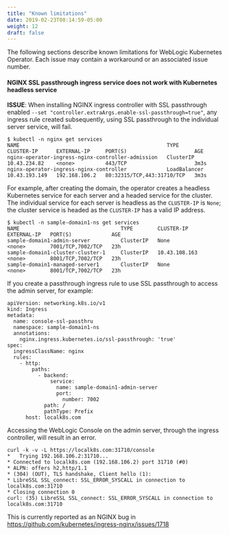 ```yaml
---
title: "Known limitations"
date: 2019-02-23T08:14:59-05:00
weight: 12
draft: false
---
```


The following sections describe known limitations for WebLogic Kubernetes Operator. Each issue may contain a workaround or an associated issue number.

#### NGINX SSL passthrough ingress service does not work with Kubernetes headless service

**ISSUE**:
When installing NGINX ingress controller with SSL passthrough enabled `--set "controller.extraArgs.enable-ssl-passthrough=true"`, any ingress rule created subsequently, using SSL passthrough to the individual server service, will fail.   

```
$ kubectl -n nginx get services
NAME                                                TYPE           CLUSTER-IP      EXTERNAL-IP     PORT(S)                      AGE
nginx-operator-ingress-nginx-controller-admission   ClusterIP      10.43.234.82    <none>          443/TCP                      3m3s
nginx-operator-ingress-nginx-controller             LoadBalancer   10.43.193.149   192.168.106.2   80:32315/TCP,443:31710/TCP   3m3s
```

For example, after creating the domain, the operator creates a headless Kubernetes service for each server and a headed service for the cluster.  The individual service for each server is headless as the `CLUSTER-IP` is `None`;  the cluster service is headed as the `CLUSTER-IP` has a valid IP address.

```
$ kubectl -n sample-domain1-ns get services
NAME                                 TYPE        CLUSTER-IP      EXTERNAL-IP   PORT(S)             AGE
sample-domain1-admin-server          ClusterIP   None            <none>        7001/TCP,7002/TCP   23h
sample-domain1-cluster-cluster-1     ClusterIP   10.43.108.163   <none>        8001/TCP,7002/TCP   23h
sample-domain1-managed-server1       ClusterIP   None            <none>        8001/TCP,7002/TCP   23h
```

If you create a passthrough ingress rule to use SSL passthrough to access the admin server, for example:

```
apiVersion: networking.k8s.io/v1
kind: Ingress
metadata:
  name: console-ssl-passthru
  namespace: sample-domain1-ns
  annotations:
    nginx.ingress.kubernetes.io/ssl-passthrough: 'true'
spec:
  ingressClassName: nginx
  rules:
    - http:
        paths:
          - backend:
              service:
                name: sample-domain1-admin-server
                port:
                  number: 7002
            path: /
            pathType: Prefix
      host: localk8s.com
```

Accessing the WebLogic Console on the admin server, through the ingress controller, will result in an error.

```
curl -k -v -L https://localk8s.com:31710/console
*   Trying 192.168.106.2:31710...
* Connected to localk8s.com (192.168.106.2) port 31710 (#0)
* ALPN: offers h2,http/1.1
* (304) (OUT), TLS handshake, Client hello (1):
* LibreSSL SSL_connect: SSL_ERROR_SYSCALL in connection to localk8s.com:31710
* Closing connection 0
curl: (35) LibreSSL SSL_connect: SSL_ERROR_SYSCALL in connection to localk8s.com:31710
```

This is currently reported as an NGINX bug in https://github.com/kubernetes/ingress-nginx/issues/1718
